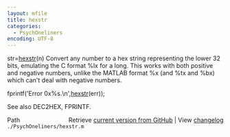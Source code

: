 ```yaml
---
layout: mfile
title: hexstr
categories:
  - PsychOneliners
encoding: UTF-8
---
```


str=[hexstr](/docs/hexstr)(n)
Convert any number to a hex string representing the lower 32 bits,
emulating the C format %lx for a long. This works with both positive and
negative numbers, unlike the MATLAB format %x (and %tx and %bx) which
can't deal with negative numbers.

fprintf('Error 0x%s.\\n',[hexstr](/docs/hexstr)(err));

See also DEC2HEX, FPRINTF.


<div class="code_header" style="text-align:right;">
  <span style="float:left;">Path&nbsp;&nbsp;</span> <span class="counter">Retrieve <a href=
  "https://raw.github.com/Psychtoolbox-3/Psychtoolbox-3/beta/./PsychOneliners/hexstr.m">current version from GitHub</a> | View <a href=
  "https://github.com/Psychtoolbox-3/Psychtoolbox-3/commits/beta/./PsychOneliners/hexstr.m">changelog</a></span>
</div>
<div class="code">
  <code>./PsychOneliners/hexstr.m</code>
</div>
